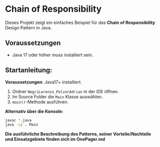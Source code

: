 # Chain of Responsibility 

Dieses Projekt zeigt ein einfaches Beispiel für das **Chain of Responsibility** Design Pattern in Java.

## Voraussetzungen
- Java 17 oder höher muss installiert sein.

## Startanleitung: 
**Voraussetzungen**: Java17+ installiert. 

1. Ordner `NegriLorenzo_PolzerAdrian` in der IDE öffnen.
2. Im Source Folder die `Main` Klasse auswählen.
3. `main()`-Methode ausführen.

**Alternativ über die Konsole:**

```bash
javac *.java
java -cp . Main
```

**Die ausführliche Beschreibung des Patterns, seiner Vorteile/Nachteile und Einsatzgebiete finden sich im OnePager.md**
